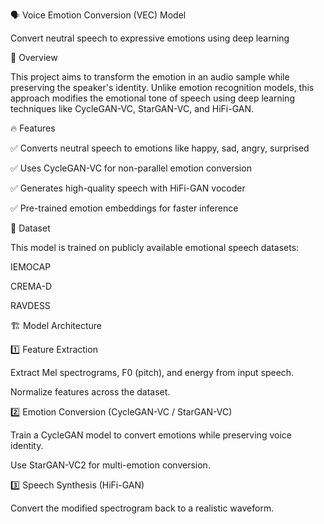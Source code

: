 🗣️ Voice Emotion Conversion (VEC) Model


Convert neutral speech to expressive emotions using deep learning



📌 Overview


This project aims to transform the emotion in an audio sample while preserving the speaker's identity. Unlike emotion recognition models, this approach modifies the emotional tone of speech using deep learning techniques like CycleGAN-VC, StarGAN-VC, and HiFi-GAN.

🔥 Features


✅ Converts neutral speech to emotions like happy, sad, angry, surprised


✅ Uses CycleGAN-VC for non-parallel emotion conversion


✅ Generates high-quality speech with HiFi-GAN vocoder


✅ Pre-trained emotion embeddings for faster inference


📂 Dataset


This model is trained on publicly available emotional speech datasets:

IEMOCAP

CREMA-D

RAVDESS


🏗️ Model Architecture


1️⃣ Feature Extraction

Extract Mel spectrograms, F0 (pitch), and energy from input speech.

Normalize features across the dataset.

2️⃣ Emotion Conversion (CycleGAN-VC / StarGAN-VC)

Train a CycleGAN model to convert emotions while preserving voice identity.

Use StarGAN-VC2 for multi-emotion conversion.

3️⃣ Speech Synthesis (HiFi-GAN)

Convert the modified spectrogram back to a realistic waveform.
